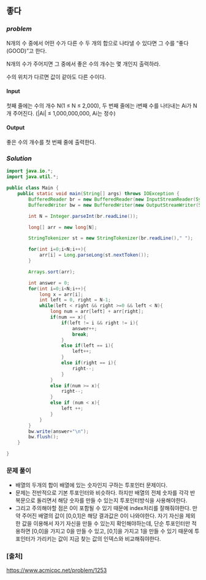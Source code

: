 ## **좋다**


### ***problem***
N개의 수 중에서 어떤 수가 다른 수 두 개의 합으로 나타낼 수 있다면 그 수를 “좋다(GOOD)”고 한다.

N개의 수가 주어지면 그 중에서 좋은 수의 개수는 몇 개인지 출력하라.

수의 위치가 다르면 값이 같아도 다른 수이다.

#### **Input**
첫째 줄에는 수의 개수 N(1 ≤ N ≤ 2,000), 두 번째 줄에는 i번째 수를 나타내는 Ai가 N개 주어진다. (|Ai| ≤ 1,000,000,000, Ai는 정수)

#### **Output**
좋은 수의 개수를 첫 번째 줄에 출력한다.

### ***Solution***
``` java
import java.io.*;
import java.util.*;

public class Main {
    public static void main(String[] args) throws IOException {
        BufferedReader br = new BufferedReader(new InputStreamReader(System.in));
        BufferedWriter bw = new BufferedWriter(new OutputStreamWriter(System.out));

        int N = Integer.parseInt(br.readLine());

        long[] arr = new long[N];

        StringTokenizer st = new StringTokenizer(br.readLine()," ");

        for(int i=0;i<N;i++){
            arr[i] = Long.parseLong(st.nextToken());
        }

        Arrays.sort(arr);

        int answer = 0;
        for(int i=0;i<N;i++){
            long x = arr[i];
            int left = 0, right = N-1;
            while(left < right && right >=0 && left < N){
                long num = arr[left] + arr[right];
                if(num == x){
                    if(left != i && right != i){
                        answer++;
                        break;
                    }
                    else if(left == i){
                        left++;
                    }
                    else if(right == i){
                        right--;
                    }
                }
                else if(num >= x){
                    right--;
                }
                else if (num < x){
                    left ++;
                }
            }
        }
        bw.write(answer+"\n");
        bw.flush();
    }

}
```
### **문제 풀이**
- 배열의 두개의 합이 배열에 있는 숫자인지 구하는 투포인터 문제이다.
- 문제는 전반적으로 기본 투포인터와 비슷하다. 하지만 배열의 전체 숫자를 각각 반복문으로 돌리면서 해당 숫자를 만들 수 있는지 투포인터방식을 사용해야한다.
- 그리고 주의해야할 점은 0이 포함될 수 있기 때문에 index처리를 잘해줘야한다. 만약 주어진 배열의 값이 [0,0,1]은 해당 결과값은 0이 나와야한다. 자기 자신을 제외한 값을 이용해서 자기 자신을 만들 수 있는지 확인해야하는데, 단순 투포인터만 적용하면 [0,0]을 가지고 0을 만들 수 있고, [0,1]을 가지고 1을 만들 수 있기 때문에 투포인터가 가리키는 값이 지금 찾는 값의 인덱스와 비교해줘야한다.
 
### **[출처]**
https://www.acmicpc.net/problem/1253
